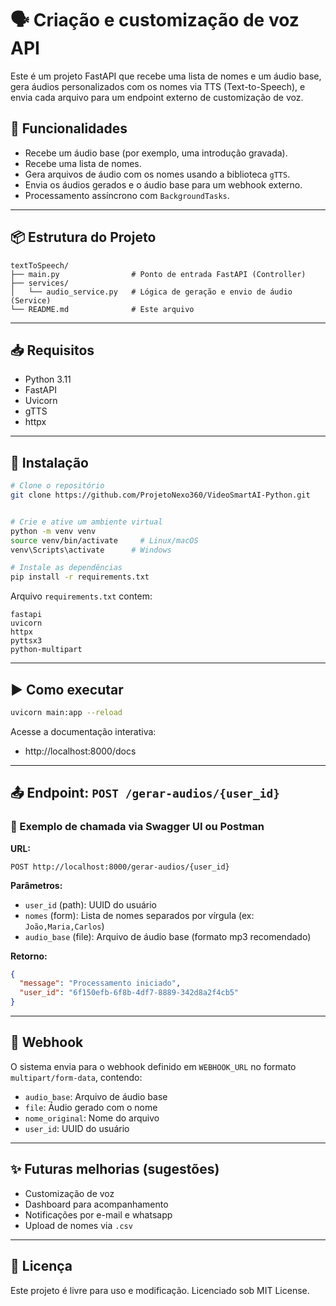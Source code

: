 # 🗣️ Criação e customização de voz API

Este é um projeto FastAPI que recebe uma lista de nomes e um áudio base, gera áudios personalizados com os nomes via TTS (Text-to-Speech), e envia cada arquivo para um endpoint externo de customização de voz.

## 🚀 Funcionalidades

- Recebe um áudio base (por exemplo, uma introdução gravada).
- Recebe uma lista de nomes.
- Gera arquivos de áudio com os nomes usando a biblioteca `gTTS`.
- Envia os áudios gerados e o áudio base para um webhook externo.
- Processamento assíncrono com `BackgroundTasks`.

---

## 📦 Estrutura do Projeto

```
textToSpeech/
├── main.py                # Ponto de entrada FastAPI (Controller)
├── services/
│   └── audio_service.py   # Lógica de geração e envio de áudio (Service)
└── README.md              # Este arquivo
```

---

## 📥 Requisitos

- Python 3.11
- FastAPI
- Uvicorn
- gTTS
- httpx

---

## 🔧 Instalação

```bash
# Clone o repositório
git clone https://github.com/ProjetoNexo360/VideoSmartAI-Python.git


# Crie e ative um ambiente virtual
python -m venv venv
source venv/bin/activate     # Linux/macOS
venv\Scripts\activate      # Windows

# Instale as dependências
pip install -r requirements.txt
```

Arquivo `requirements.txt` contem:

```
fastapi
uvicorn
httpx
pyttsx3
python-multipart
```

---

## ▶️ Como executar

```bash
uvicorn main:app --reload
```

Acesse a documentação interativa:
- http://localhost:8000/docs

---

## 📤 Endpoint: `POST /gerar-audios/{user_id}`

### 🔗 Exemplo de chamada via Swagger UI ou Postman

**URL:**  
```
POST http://localhost:8000/gerar-audios/{user_id}
```

**Parâmetros:**

- `user_id` (path): UUID do usuário
- `nomes` (form): Lista de nomes separados por vírgula (ex: `João,Maria,Carlos`)
- `audio_base` (file): Arquivo de áudio base (formato mp3 recomendado)

**Retorno:**
```json
{
  "message": "Processamento iniciado",
  "user_id": "6f150efb-6f8b-4df7-8889-342d8a2f4cb5"
}
```

---

## 📡 Webhook

O sistema envia para o webhook definido em `WEBHOOK_URL` no formato `multipart/form-data`, contendo:

- `audio_base`: Arquivo de áudio base
- `file`: Áudio gerado com o nome
- `nome_original`: Nome do arquivo
- `user_id`: UUID do usuário

---

## ✨ Futuras melhorias (sugestões)
- Customização de voz
- Dashboard para acompanhamento
- Notificações por e-mail e whatsapp
- Upload de nomes via `.csv`

---

## 📄 Licença

Este projeto é livre para uso e modificação. Licenciado sob MIT License.
